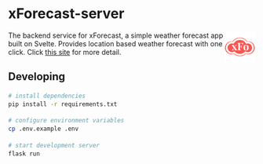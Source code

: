 # xForecast-server

<img align="right" width="64" height="64" src="./images/logo.png">

The backend service for xForecast, a simple weather forecast app built on Svelte. Provides location based weather forecast with one click. Click [this site](http://xforecast.shinjl.com) for more detail.

## Developing

```bash
# install dependencies
pip install -r requirements.txt

# configure environment variables
cp .env.example .env

# start development server
flask run
```
